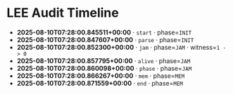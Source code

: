 # LEE Audit Timeline

- **2025-08-10T07:28:00.845511+00:00** · `start` · phase=`INIT`
- **2025-08-10T07:28:00.847607+00:00** · `parse` · phase=`INIT`
- **2025-08-10T07:28:00.852300+00:00** · `jam` · phase=`JAM` · witness=`1 -> 0`
- **2025-08-10T07:28:00.857795+00:00** · `alive` · phase=`JAM`
- **2025-08-10T07:28:00.860098+00:00** · `phase` · phase=`JAM`
- **2025-08-10T07:28:00.866267+00:00** · `mem` · phase=`MEM`
- **2025-08-10T07:28:00.871559+00:00** · `end` · phase=`MEM`
